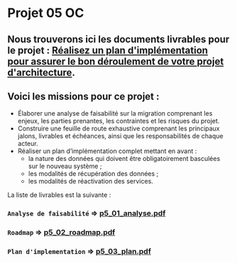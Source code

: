 # Projet 05 OC 

## Nous trouverons ici les documents livrables pour le projet : [Réalisez un plan d'implémentation pour assurer le bon déroulement de votre projet d'architecture](https://openclassrooms.com/fr/paths/293/projects/707/assignment).

## Voici les missions pour ce projet :

- Élaborer une analyse de faisabilité sur la migration comprenant les enjeux, les parties prenantes, les contraintes et les risques du projet.
- Construire une feuille de route exhaustive comprenant les principaux jalons, livrables et échéances, ainsi que les responsabilités de chaque acteur.
- Réaliser un plan d’implémentation complet mettant en avant :
    - la nature des données qui doivent être obligatoirement basculées sur le nouveau système ;
    - les modalités de récupération des données ;
    - les modalités de réactivation des services.

La liste de livrables est la suivante :

### `Analyse de faisabilité` => [p5_01_analyse.pdf](https://github.com/jespadas/p5_julio_espadas/blob/main/P5_01_analyse.pdf)
### `Roadmap` => [p5_02_roadmap.pdf](https://github.com/jespadas/p5_julio_espadas/blob/main/P5_02_roadmap.pdf)
### `Plan d'implementation` => [p5_03_plan.pdf](#)
